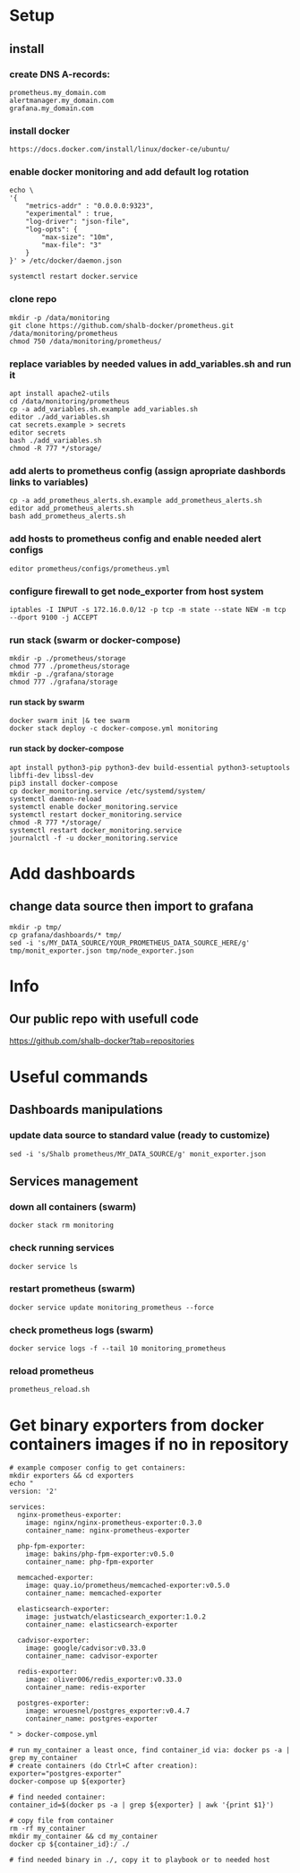 # Setup

## install

### create DNS A-records:

~~~
prometheus.my_domain.com
alertmanager.my_domain.com
grafana.my_domain.com
~~~

### install docker

~~~~
https://docs.docker.com/install/linux/docker-ce/ubuntu/
~~~~

### enable docker monitoring and add default log rotation

~~~~
echo \
'{
    "metrics-addr" : "0.0.0.0:9323",
    "experimental" : true,
    "log-driver": "json-file",
    "log-opts": {
        "max-size": "10m",
        "max-file": "3"
    }
}' > /etc/docker/daemon.json

systemctl restart docker.service
~~~~

### clone repo

~~~~
mkdir -p /data/monitoring
git clone https://github.com/shalb-docker/prometheus.git /data/monitoring/prometheus
chmod 750 /data/monitoring/prometheus/
~~~~

### replace variables by needed values in add_variables.sh and run it

~~~~
apt install apache2-utils
cd /data/monitoring/prometheus
cp -a add_variables.sh.example add_variables.sh
editor ./add_variables.sh
cat secrets.example > secrets
editor secrets
bash ./add_variables.sh
chmod -R 777 */storage/
~~~~

### add alerts to prometheus config (assign apropriate dashbords links to variables)

~~~~
cp -a add_prometheus_alerts.sh.example add_prometheus_alerts.sh
editor add_prometheus_alerts.sh
bash add_prometheus_alerts.sh
~~~~

### add hosts to prometheus config and enable needed alert configs

~~~~
editor prometheus/configs/prometheus.yml
~~~~

### configure firewall to get node_exporter from host system

~~~~
iptables -I INPUT -s 172.16.0.0/12 -p tcp -m state --state NEW -m tcp --dport 9100 -j ACCEPT
~~~~

### run stack (swarm or docker-compose)

~~~~
mkdir -p ./prometheus/storage
chmod 777 ./prometheus/storage
mkdir -p ./grafana/storage
chmod 777 ./grafana/storage
~~~~

#### run stack by swarm

~~~~
docker swarm init |& tee swarm
docker stack deploy -c docker-compose.yml monitoring
~~~~

#### run stack by docker-compose

~~~~
apt install python3-pip python3-dev build-essential python3-setuptools libffi-dev libssl-dev
pip3 install docker-compose
cp docker_monitoring.service /etc/systemd/system/
systemctl daemon-reload
systemctl enable docker_monitoring.service
systemctl restart docker_monitoring.service
chmod -R 777 */storage/
systemctl restart docker_monitoring.service
journalctl -f -u docker_monitoring.service
~~~~

# Add dashboards

## change data source then import to grafana

~~~~
mkdir -p tmp/
cp grafana/dashboards/* tmp/
sed -i 's/MY_DATA_SOURCE/YOUR_PROMETHEUS_DATA_SOURCE_HERE/g' tmp/monit_exporter.json tmp/node_exporter.json
~~~~

# Info

## Our public repo with usefull code

https://github.com/shalb-docker?tab=repositories

# Useful commands

## Dashboards manipulations

### update data source to standard value (ready to customize)

~~~~
sed -i 's/Shalb prometheus/MY_DATA_SOURCE/g' monit_exporter.json
~~~~

## Services management

### down all containers (swarm)

~~~~
docker stack rm monitoring
~~~~

### check running services

~~~~
docker service ls
~~~~

### restart prometheus (swarm)

~~~~
docker service update monitoring_prometheus --force
~~~~

### check prometheus logs (swarm)

~~~~
docker service logs -f --tail 10 monitoring_prometheus
~~~~

### reload prometheus

~~~~
prometheus_reload.sh
~~~~

# Get binary exporters from docker containers images if no in repository

~~~~
# example composer config to get containers:
mkdir exporters && cd exporters
echo "
version: '2'

services:
  nginx-prometheus-exporter:
    image: nginx/nginx-prometheus-exporter:0.3.0
    container_name: nginx-prometheus-exporter

  php-fpm-exporter:
    image: bakins/php-fpm-exporter:v0.5.0
    container_name: php-fpm-exporter

  memcached-exporter:
    image: quay.io/prometheus/memcached-exporter:v0.5.0
    container_name: memcached-exporter

  elasticsearch-exporter:
    image: justwatch/elasticsearch_exporter:1.0.2
    container_name: elasticsearch-exporter

  cadvisor-exporter:
    image: google/cadvisor:v0.33.0
    container_name: cadvisor-exporter

  redis-exporter:
    image: oliver006/redis_exporter:v0.33.0
    container_name: redis-exporter

  postgres-exporter:
    image: wrouesnel/postgres_exporter:v0.4.7
    container_name: postgres-exporter

" > docker-compose.yml

# run my_container a least once, find container_id via: docker ps -a | grep my_container
# create containers (do Ctrl+C after creation):
exporter="postgres-exporter"
docker-compose up ${exporter}

# find needed container:
container_id=$(docker ps -a | grep ${exporter} | awk '{print $1}')

# copy file from container
rm -rf my_container
mkdir my_container && cd my_container
docker cp ${container_id}:/ ./

# find needed binary in ./, copy it to playbook or to needed host
~~~~


